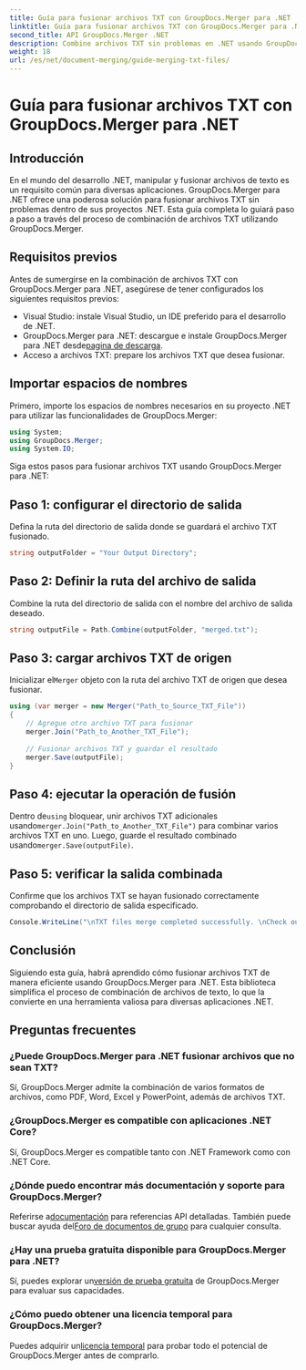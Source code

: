 ```yaml
---
title: Guía para fusionar archivos TXT con GroupDocs.Merger para .NET
linktitle: Guía para fusionar archivos TXT con GroupDocs.Merger para .NET
second_title: API GroupDocs.Merger .NET
description: Combine archivos TXT sin problemas en .NET usando GroupDocs.Merger. Guía paso a paso para desarrolladores. Documentación y soporte disponibles.
weight: 18
url: /es/net/document-merging/guide-merging-txt-files/
---
```


# Guía para fusionar archivos TXT con GroupDocs.Merger para .NET

## Introducción
En el mundo del desarrollo .NET, manipular y fusionar archivos de texto es un requisito común para diversas aplicaciones. GroupDocs.Merger para .NET ofrece una poderosa solución para fusionar archivos TXT sin problemas dentro de sus proyectos .NET. Esta guía completa lo guiará paso a paso a través del proceso de combinación de archivos TXT utilizando GroupDocs.Merger.
## Requisitos previos
Antes de sumergirse en la combinación de archivos TXT con GroupDocs.Merger para .NET, asegúrese de tener configurados los siguientes requisitos previos:
- Visual Studio: instale Visual Studio, un IDE preferido para el desarrollo de .NET.
-  GroupDocs.Merger para .NET: descargue e instale GroupDocs.Merger para .NET desde[pagina de descarga](https://releases.groupdocs.com/merger/net/).
- Acceso a archivos TXT: prepare los archivos TXT que desea fusionar.

## Importar espacios de nombres
Primero, importe los espacios de nombres necesarios en su proyecto .NET para utilizar las funcionalidades de GroupDocs.Merger:
```csharp
using System; 
using GroupDocs.Merger;
using System.IO;
```

Siga estos pasos para fusionar archivos TXT usando GroupDocs.Merger para .NET:
## Paso 1: configurar el directorio de salida
Defina la ruta del directorio de salida donde se guardará el archivo TXT fusionado.
```csharp
string outputFolder = "Your Output Directory";
```
## Paso 2: Definir la ruta del archivo de salida
Combine la ruta del directorio de salida con el nombre del archivo de salida deseado.
```csharp
string outputFile = Path.Combine(outputFolder, "merged.txt");
```
## Paso 3: cargar archivos TXT de origen
 Inicializar el`Merger` objeto con la ruta del archivo TXT de origen que desea fusionar.
```csharp
using (var merger = new Merger("Path_to_Source_TXT_File"))
{
    // Agregue otro archivo TXT para fusionar
    merger.Join("Path_to_Another_TXT_File");
    
    // Fusionar archivos TXT y guardar el resultado
    merger.Save(outputFile);
}
```
## Paso 4: ejecutar la operación de fusión
 Dentro de`using` bloquear, unir archivos TXT adicionales usando`merger.Join("Path_to_Another_TXT_File")` para combinar varios archivos TXT en uno. Luego, guarde el resultado combinado usando`merger.Save(outputFile)`.
## Paso 5: verificar la salida combinada
Confirme que los archivos TXT se hayan fusionado correctamente comprobando el directorio de salida especificado.
```csharp
Console.WriteLine("\nTXT files merge completed successfully. \nCheck output in {0}", outputFolder);
```

## Conclusión
Siguiendo esta guía, habrá aprendido cómo fusionar archivos TXT de manera eficiente usando GroupDocs.Merger para .NET. Esta biblioteca simplifica el proceso de combinación de archivos de texto, lo que la convierte en una herramienta valiosa para diversas aplicaciones .NET.

## Preguntas frecuentes
### ¿Puede GroupDocs.Merger para .NET fusionar archivos que no sean TXT?
Sí, GroupDocs.Merger admite la combinación de varios formatos de archivos, como PDF, Word, Excel y PowerPoint, además de archivos TXT.
### ¿GroupDocs.Merger es compatible con aplicaciones .NET Core?
Sí, GroupDocs.Merger es compatible tanto con .NET Framework como con .NET Core.
### ¿Dónde puedo encontrar más documentación y soporte para GroupDocs.Merger?
 Referirse a[documentación](https://tutorials.groupdocs.com/merger/net/) para referencias API detalladas. También puede buscar ayuda del[Foro de documentos de grupo](https://forum.groupdocs.com/c/merger/32) para cualquier consulta.
### ¿Hay una prueba gratuita disponible para GroupDocs.Merger para .NET?
 Sí, puedes explorar un[versión de prueba gratuita](https://releases.groupdocs.com/) de GroupDocs.Merger para evaluar sus capacidades.
### ¿Cómo puedo obtener una licencia temporal para GroupDocs.Merger?
 Puedes adquirir un[licencia temporal](https://purchase.groupdocs.com/temporary-license/) para probar todo el potencial de GroupDocs.Merger antes de comprarlo.